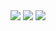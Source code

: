 <img src="http://readme-typing-svg.herokuapp.com?font=ubuntu&color=%2336BCF7&center=true&vCenter=true&multiline=true&height=39&lines=Hi+am+TheDT">
<img src="https://github-readme-stats.vercel.app/api/top-langs/?username=duongtuan30306&theme=radical"></a>
<a href="https://discord.com/users/542602170080428063"><img src="https://lanyard-profile-readme-nyria.vercel.app/api/542602170080428063"></a>
